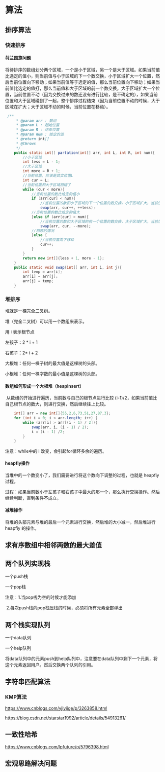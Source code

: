 # 算法



## 排序算法

### 快速排序

#### 荷兰国旗问题

​	将待排序的数组划分两个区域，一个是小于区域，另一个是大于区域。如果当前值比选定的值小，则当前值与小于区域的下一个数交换，小于区域扩大一个位置，然后当前位置向下移动；如果当前值等于选定的值，那么当前位置向下移动；如果当前值比选定的值打，那么当前值和大于区域的前一个数交换，大于区域扩大一个位置，当前位置不动（因为交换过来的数还没有进行比较，是不确定的），如果当前位置和大于区域碰到了一起，整个排序过程结束（因为当前位置不动的时候，大于区域在扩大；大于区域不动的时候，当前位置在移动）。

```java
 /**
     * @param arr : 数组
     * @param L : 起始位置
     * @param R : 结束位置
     * @param num : 给定的值
     * @return int[]
     * @throws
     */
    public static int[] partation(int[] arr, int L, int R, int num){
        //小于区域
        int less = L - 1;
        //大于区域
        int more = R + 1;
        //当前位置，应该是其实位置L
        int cur = L;
        //当前位置和大于区域相碰了
        while (cur < more){
            //当前位置的数比给定的值小
            if (arr[cur] < num){
                //当前位置的数和小于区域的下一个位置的数交换，小于区域扩大，当前位置向下移动
                swap(arr, cur++, ++less);
            //当前位置的数比给定的值大
            }else if (arr[cur] > num){
                //当前位置的数和大于区域的前一个位置的数交换，大于区域扩大，当前位置不动
                swap(arr, cur, --more);
            //相等的情况
            }else {
                //当前位置向下移动
                cur++;
            }
        }
        return new int[]{less + 1, more - 1};
    }
    public static void swap(int[] arr, int i, int j){
        int temp = arr[i];
        arr[i] = arr[j];
        arr[j] = temp;
    }
```

### 堆排序

堆就是一棵完全二叉树。

堆（完全二叉树）可以用一个数组来表示。

用 i 表示根节点

左孩子：2 * i + 1

右孩子：2* i + 2

大根堆：任何一棵子树的最大值是这棵树的头部。

小根堆：任何一棵字数的最小值是这棵树的头部。

#### 数组如何形成一个大根堆（heapInsert）

​	从数组的开始进行遍历，当前数与自己的根节点进行比较 (i-1)/2，如果当前值比自己根节点的数大，则进行交换，然后继续往上比较。

```java
 	int[] arr = new int[]{55,2,6,73,51,27,87,3};
    for (int i = 0; i < arr.length; i++) {
        while (arr[i] > arr[(i - 1) / 2]){
            swap(arr, i, (i - 1) / 2);
            i = (i - 1) /2;
        }
    }

```

注意：while中的 i 改变，会引起for循环多余的遍历。

#### heapfiy操作

当堆中的一个数变小了，我们需要进行将这个数向下调整的过程，也就是 heapfiy 过程。

过程：如果当前数小于左孩子和右孩子中最大的那一个，那么执行交换操作。然后继续判断，直到条件不成立。

#### 减堆操作

将堆的头部元素与堆的最后一个元素进行交换，然后堆的大小减一，然后堆进行 heapfiy 的操作。



## 求有序数组中相邻两数的最大差值

## 两个队列实现栈

一个push栈

一个pop栈

注意：1.当pop栈为空的时候才能添加

​	    2.每次push栈向pop栈压栈的时候，必须将所有元素全部弹出

## 两个栈实现队列

一个data队列

一个help队列

​	将data队列中的元素push到help队列中，注意要在data队列中剩下一个元素，将这个元素返回用户。然后交换两个队列的引用。



## 字符串匹配算法

### KMP算法

https://www.cnblogs.com/yjiyjige/p/3263858.html

https://blog.csdn.net/starstar1992/article/details/54913261/



## 一致性哈希

https://www.cnblogs.com/lpfuture/p/5796398.html



## 宏观思路解决问题

